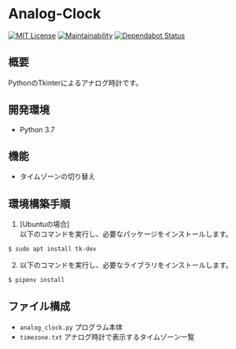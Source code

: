 # Analog-Clock
[![MIT License](https://img.shields.io/badge/license-MIT-blue.svg?style=flat)](LICENSE) [![Maintainability](https://api.codeclimate.com/v1/badges/dfad59652e59c0009ff4/maintainability)](https://codeclimate.com/github/massongit/Analog-Clock/maintainability) [![Dependabot Status](https://api.dependabot.com/badges/status?host=github&repo=massongit/Analog-Clock)](https://dependabot.com)

## 概要
PythonのTkinterによるアナログ時計です。

## 開発環境
* Python 3.7

## 機能
* タイムゾーンの切り替え

## 環境構築手順
1. [Ubuntuの場合]<br>以下のコマンドを実行し、必要なパッケージをインストールします。

```bash
$ sudo apt install tk-dev
```

2. 以下のコマンドを実行し、必要なライブラリをインストールします。

```bash
$ pipenv install
```

## ファイル構成
* `analog_clock.py` プログラム本体
* `timezone.txt` アナログ時計で表示するタイムゾーン一覧
